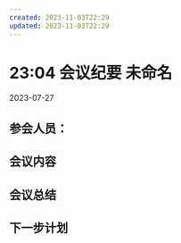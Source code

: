 ```yaml
---
created: 2023-11-03T22:29
updated: 2023-11-03T22:29
---
```

# 23:04 会议纪要 未命名

2023-07-27

## 参会人员：


## 会议内容

## 会议总结

## 下一步计划